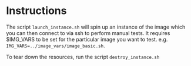# Instructions
The script `launch_instance.sh` will spin up an instance of the image which you can then connect to via ssh to perform manual tests. It requires $IMG_VARS to be set for the particular image you want to test. e.g. `IMG_VARS=../image_vars/image_basic.sh`.

To tear down the resources, run the script `destroy_instance.sh`
